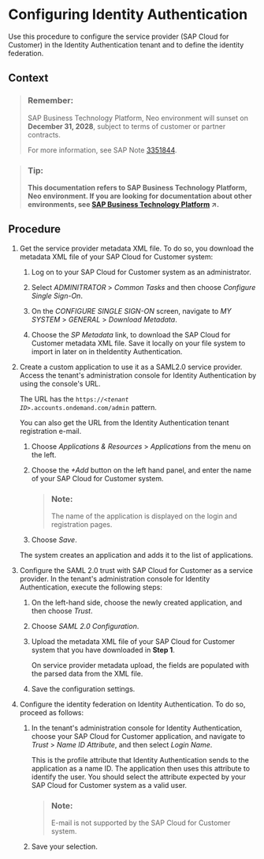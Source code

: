 <!-- loio82db0cff6fc542b4af38bdc0a6b5971a -->

# Configuring Identity Authentication

Use this procedure to configure the service provider \(SAP Cloud for Customer\) in the Identity Authentication tenant and to define the identity federation.



## Context

> ### Remember:  
> SAP Business Technology Platform, Neo environment will sunset on **December 31, 2028**, subject to terms of customer or partner contracts.
> 
> For more information, see SAP Note [3351844](https://launchpad.support.sap.com/#/notes/3351844).

> ### Tip:  
> **This documentation refers to SAP Business Technology Platform, Neo environment. If you are looking for documentation about other environments, see [SAP Business Technology Platform](https://help.sap.com/viewer/65de2977205c403bbc107264b8eccf4b/Cloud/en-US/6a2c1ab5a31b4ed9a2ce17a5329e1dd8.html "SAP Business Technology Platform (SAP BTP) is an integrated offering comprised of four technology portfolios: database and data management, application development and integration, analytics, and intelligent technologies. The platform offers users the ability to turn data into business value, compose end-to-end business processes, and build and extend SAP applications quickly.") :arrow_upper_right:.**



## Procedure

1.  Get the service provider metadata XML file. To do so, you download the metadata XML file of your SAP Cloud for Customer system:

    1.  Log on to your SAP Cloud for Customer system as an administrator.

    2.  Select *ADMINITRATOR* \> *Common Tasks* and then choose *Configure Single Sign-On*.

    3.  On the *CONFIGURE SINGLE SIGN-ON* screen, navigate to *MY SYSTEM* \> *GENERAL* \> *Download Metadata*.

    4.  Choose the *SP Metadata* link, to download the SAP Cloud for Customer metadata XML file. Save it locally on your file system to import in later on in theIdentity Authentication.


2.  Create a custom application to use it as a SAML2.0 service provider. Access the tenant's administration console for Identity Authentication by using the console's URL.

    The URL has the <code>https://<i class="varname">&lt;tenant ID&gt;</i>.accounts.ondemand.com/admin</code> pattern.

    You can also get the URL from the Identity Authentication tenant registration e-mail.

    1.  Choose *Applications & Resources* \> *Applications* from the menu on the left.

    2.  Choose the *\+Add* button on the left hand panel, and enter the name of your SAP Cloud for Customer system.

        > ### Note:  
        > The name of the application is displayed on the login and registration pages.

    3.  Choose *Save*.


    The system creates an application and adds it to the list of applications.

3.  Configure the SAML 2.0 trust with SAP Cloud for Customer as a service provider. In the tenant's administration console for Identity Authentication, execute the following steps:

    1.  On the left-hand side, choose the newly created application, and then choose *Trust*.

    2.  Choose *SAML 2.0 Configuration*.

    3.  Upload the metadata XML file of your SAP Cloud for Customer system that you have downloaded in **Step 1**.

        On service provider metadata upload, the fields are populated with the parsed data from the XML file.

    4.  Save the configuration settings.


4.  Configure the identity federation on Identity Authentication. To do so, proceed as follows:

    1.  In the tenant's administration console for Identity Authentication, choose your SAP Cloud for Customer application, and navigate to *Trust* \> *Name ID Attribute*, and then select *Login Name*.

        This is the profile attribute that Identity Authentication sends to the application as a name ID. The application then uses this attribute to identify the user. You should select the attribute expected by your SAP Cloud for Customer system as a valid user.

        > ### Note:  
        > E-mail is not supported by the SAP Cloud for Customer system.

    2.  Save your selection.



